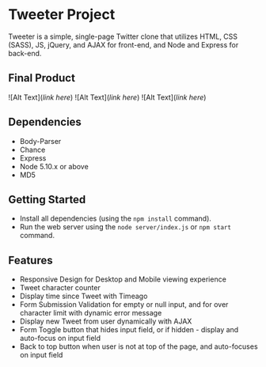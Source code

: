 # Tweeter Project

Tweeter is a simple, single-page Twitter clone that utilizes HTML, CSS (SASS), JS, jQuery, and AJAX for front-end, and Node and Express for back-end.

## Final Product

![Alt Text](*link here*)
![Alt Text](*link here*)
![Alt Text](*link here*)

## Dependencies

- Body-Parser
- Chance
- Express
- Node 5.10.x or above
- MD5

## Getting Started

- Install all dependencies (using the `npm install` command).
- Run the web server using the `node server/index.js` or `npm start` command.

## Features

- Responsive Design for Desktop and Mobile viewing experience
- Tweet character counter
- Display time since Tweet with Timeago 
- Form Submission Validation for empty or null input, and for over character limit with dynamic error message
- Display new Tweet from user dynamically with AJAX
- Form Toggle button that hides input field, or if hidden - display and auto-focus on input field 
- Back to top button when user is not at top of the page, and auto-focuses on input field

